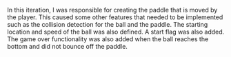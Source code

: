 In this iteration, I was responsible for creating the paddle that is moved by the player. This caused some other features that needed to be implemented such as the collision detection for the ball and the paddle. The starting location and speed of the ball was also defined. A start flag was also added. The game over functionality was also added when the ball reaches the bottom and did not bounce off the paddle.
